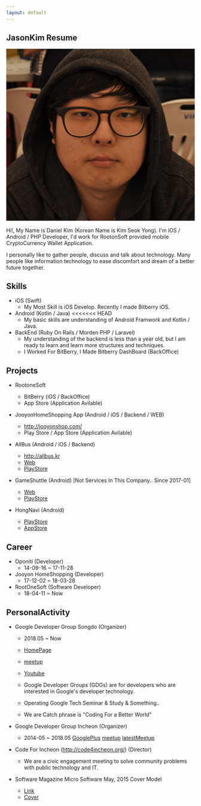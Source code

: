 ```yaml
---
layout: default
---
```


## JasonKim Resume

<img class="profile-picture" src="me.jpg">

Hi!, My Name is Daniel Kim (Korean Name is Kim Seok Yong).
I'm iOS / Android / PHP Developer, I'd work for RootonSoft provided mobile CryptoCurrency Wallet Application.


I personally like to gather people, discuss and talk about technology. Many people like information technology to ease discomfort and dream of a better future together.

## Skills
- iOS (Swift)
  - My Most Skill is iOS Develop. Recently I made Bitberry iOS. 
- Android (Kotlin / Java)
<<<<<<< HEAD
  - My basic skills are understanding of Android Framwork and Kotlin / Java.
- BackEnd (Ruby On Rails / Morden PHP / Laravel)
  - My understanding of the backend is less than a year old, but I am ready to learn and learn more structures and techniques.
  - I Worked For BitBerry, I Made Bitberry DashBoard (BackOffice)



## Projects

- RootoneSoft 
   - BitBerry (iOS / BackOffice)
   - App Store (Application Avilable)

- JooyonHomeShopping App (Android / iOS / Backend / WEB)
   - http://jooyonshop.com/
   - Play Store / App Store (Application Avilable)

- AllBus (Android / iOS / Backend)
   - http://allbus.kr
   - [Web](http://allbus.kr)
   - [PlayStore](https://play.google.com/store/apps/details?id=com.allbus)

- GameShuttle (Android) [Not Services In This Company.. Since 2017-01]
   - [Web](http://gameshuttle.kr)
   - [PlayStore](https://play.google.com/store/apps/details?id=com.oponiti.gameshuttle)

- HongNavi (Android)
   - [PlayStore](https://play.google.com/store/apps/details?id=hongnavi.oponiti.com)
   - [AppStore](https://www.google.co.kr/url?sa=t&rct=j&q=&esrc=s&source=web&cd=2&ved=0ahUKEwiOwK2Ti7bVAhUMgLwKHeXeBNwQFgguMAE&url=https%3A%2F%2Fitunes.apple.com%2Fus%2Fapp%2Fhongnavi-easy-offline-map-for-hostels-in-seoul%2Fid1033076367%3Fmt%3D8&usg=AFQjCNG9Mxy7MXt6FFZx0-t31p1hYY9E3Q)

## Career
- Oponiti (Developer)
   - 14-09-16 ~ 17-11-28
- Jooyon HomeShopping (Developer)
   - 17-12-02 ~ 18-03-28
- RootOneSoft (Software Developer)
   - 18-04-11 ~ Now

## PersonalActivity
- Google Developer Group Songdo (Organizer)
   - 2018.05 ~ Now
    - [HomePage](http://gdgincheon.com)
    - [meetup](https://www.meetup.com/GDG-Songdo/)
    - [Youtube](https://www.youtube.com/channel/UCYNzyPU29X3TiBMK9ZW8TWA)

   - Google Developer Groups (GDGs) are for developers who are interested in Google's developer technology.
   - Operating Google Tech Seminar & Study & Something..
   - We are Catch phrase is "Coding For a Better World"
- Google Developer Group Incheon (Organizer) 
   - 2014-05 ~ 2018.05
[GooglePlus](https://plus.google.com/communities/104783014618153871181)
[meetup](https://www.meetup.com/GDG-Incheon/)
[latestMeetup](https://sites.google.com/view/io-extended-incheon-17)


- Code For Incheon (http://code4incheon.org/) (Director)
   - We are a civic engagement meeting to solve community problems with public technology and IT.

- Software Magazine Micro Software May, 2015 Cover Model
  - [Link](http://www.imaso.co.kr/?p=6171)
  - [Cover](http://book.daum.net/detail/book.do?bookid=DGT00026866116YE)

